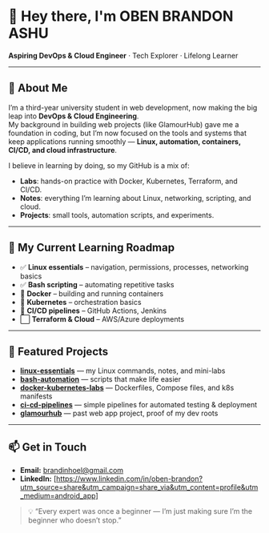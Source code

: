 # 👋 Hey there, I'm OBEN BRANDON ASHU

**Aspiring DevOps & Cloud Engineer** · Tech Explorer · Lifelong Learner

---

## 🚀 About Me
I’m a third-year university student in web development, now making the big leap into **DevOps & Cloud Engineering**.  
My background in building web projects (like GlamourHub) gave me a foundation in coding, but I’m now focused on the tools and systems that keep applications running smoothly — **Linux, automation, containers, CI/CD, and cloud infrastructure**.

I believe in learning by doing, so my GitHub is a mix of:
- **Labs**: hands-on practice with Docker, Kubernetes, Terraform, and CI/CD.
- **Notes**: everything I’m learning about Linux, networking, scripting, and cloud.
- **Projects**: small tools, automation scripts, and experiments.

---

## 📍 My Current Learning Roadmap
- ✅ **Linux essentials** – navigation, permissions, processes, networking basics
- ✅ **Bash scripting** – automating repetitive tasks
- 🔄 **Docker** – building and running containers
- 🔄 **Kubernetes** – orchestration basics
- 🔄 **CI/CD pipelines** – GitHub Actions, Jenkins
- ⬜ **Terraform & Cloud** – AWS/Azure deployments

---

## 📌 Featured Projects
- [**linux-essentials**](#) — my Linux commands, notes, and mini-labs  
- [**bash-automation**](#) — scripts that make life easier  
- [**docker-kubernetes-labs**](#) — Dockerfiles, Compose files, and k8s manifests  
- [**ci-cd-pipelines**](#) — simple pipelines for automated testing & deployment  
- [**glamourhub**](https://github.com/Brandinho12/GLAMOURHUB) — past web app project, proof of my dev roots  

---

## 📫 Get in Touch
- **Email:** brandinhoel@gmail.com  
- **LinkedIn:** [https://www.linkedin.com/in/oben-brandon?utm_source=share&utm_campaign=share_via&utm_content=profile&utm_medium=android_app]

> 💡 “Every expert was once a beginner — I’m just making sure I’m the beginner who doesn’t stop.”
